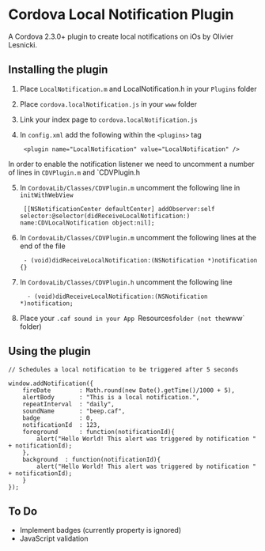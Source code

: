 Cordova Local Notification Plugin
=================================

A Cordova 2.3.0+ plugin to create local notifications on iOs by Olivier Lesnicki.


Installing the plugin
---------------------

1. Place `LocalNotification.m` and LocalNotification.h in your `Plugins` folder
2. Place `cordova.localNotification.js` in your `www` folder
3. Link your index page to `cordova.localNotification.js`
4. In `config.xml` add the following within the `<plugins>` tag

    	<plugin name="LocalNotification" value="LocalNotification" />

In order to enable the notification listener we need to uncomment a number of lines in `CDVPlugin.m` and `CDVPlugin.h

5. In `CordovaLib/Classes/CDVPlugin.m` uncomment the following line in `initWithWebView`

		[[NSNotificationCenter defaultCenter] addObserver:self selector:@selector(didReceiveLocalNotification:) name:CDVLocalNotification object:nil];

6. In `CordovaLib/Classes/CDVPlugin.m` uncomment the following lines at the end of the file

		- (void)didReceiveLocalNotification:(NSNotification *)notification {}

7. In `CordovaLib/Classes/CDVPlugin.h` uncomment the following line

		 - (void)didReceiveLocalNotification:(NSNotification *)notification;

8. Place your `.caf sound in your App `Resources` folder (not the `www` folder)


Using the plugin
----------------

	// Schedules a local notification to be triggered after 5 seconds

    window.addNotification({
		fireDate        : Math.round(new Date().getTime()/1000 + 5),
		alertBody       : "This is a local notification.",
		repeatInterval  : "daily",
		soundName       : "beep.caf",
		badge           : 0,
		notificationId  : 123,
		foreground      : function(notificationId){ 
			alert("Hello World! This alert was triggered by notification " + notificationId); 
		},
		background	: function(notificationId){
			alert("Hello World! This alert was triggered by notification " + notificationId);
		}    		
	});


To Do
-----

- Implement badges (currently property is ignored)
- JavaScript validation
